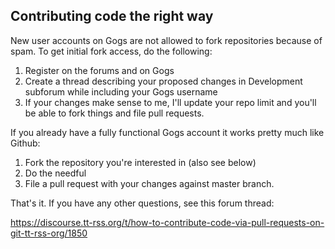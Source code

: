 ## Contributing code the right way 

New user accounts on Gogs are not allowed to fork repositories because of spam. To get
initial fork access, do the following:

1. Register on the forums and on Gogs
2. Create a thread describing your proposed changes in Development subforum while
including your Gogs username
3. If your changes make sense to me, I'll update your repo limit and you'll be able to
fork things and file pull requests.

If you already have a fully functional Gogs account it works pretty much like Github:

1. Fork the repository you're interested in (also see below)
2. Do the needful
3. File a pull request with your changes against master branch.

That's it. If you have any other questions, see this forum thread:

https://discourse.tt-rss.org/t/how-to-contribute-code-via-pull-requests-on-git-tt-rss-org/1850
